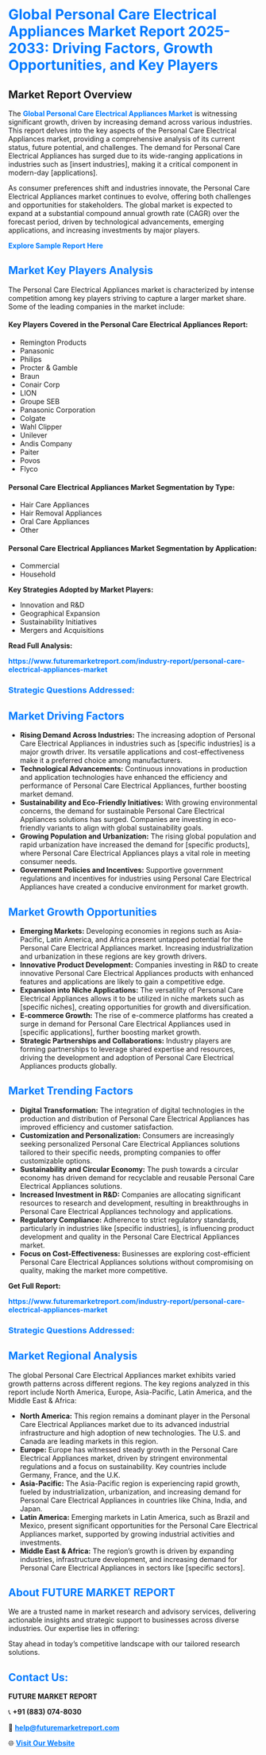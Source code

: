 <h1 style="color: #007BFF;">Global Personal Care Electrical Appliances Market Report 2025-2033: Driving Factors, Growth Opportunities, and Key Players</h1>

<section id="overview">
<h2>Market Report Overview</h2>
<p>The <a href="https://www.futuremarketreport.com/industry-report/personal-care-electrical-appliances-market" style="color: #007BFF; text-decoration: none;"><strong>Global Personal Care Electrical Appliances Market</strong></a> is witnessing significant growth, driven by increasing demand across various industries. This report delves into the key aspects of the Personal Care Electrical Appliances market, providing a comprehensive analysis of its current status, future potential, and challenges. The demand for Personal Care Electrical Appliances has surged due to its wide-ranging applications in industries such as [insert industries], making it a critical component in modern-day [applications].</p>
<p>As consumer preferences shift and industries innovate, the Personal Care Electrical Appliances market continues to evolve, offering both challenges and opportunities for stakeholders. The global market is expected to expand at a substantial compound annual growth rate (CAGR) over the forecast period, driven by technological advancements, emerging applications, and increasing investments by major players.</p>
</section>

<section id="overview">
<p><a href="https://www.futuremarketreport.com/request-sample/reportId=116141" style="color: #007BFF; text-decoration: none;"><strong>Explore Sample Report Here</strong></a></p>
</section>

<section id="key-players">
<h2 style="color: #007BFF;">Market Key Players Analysis</h2>
<p>The Personal Care Electrical Appliances market is characterized by intense competition among key players striving to capture a larger market share. Some of the leading companies in the market include:</p>
<h4>Key Players Covered in the Personal Care Electrical Appliances Report:</h4>
<ul><li>Remington Products</li><li>Panasonic</li><li>Philips</li><li>Procter &amp; Gamble</li><li>Braun</li><li>Conair Corp</li><li>LION</li><li>Groupe SEB</li><li>Panasonic Corporation</li><li>Colgate</li><li>Wahl Clipper</li><li>Unilever</li><li>Andis Company</li><li>Paiter</li><li>Povos</li><li>Flyco</li></ul>
<h4>Personal Care Electrical Appliances Market Segmentation by Type:</h4>
<ul><li>Hair Care Appliances</li><li>Hair Removal Appliances</li><li>Oral Care Appliances</li><li>Other</li></ul>

<h4>Personal Care Electrical Appliances Market Segmentation by Application:</h4>
<ul><li>Commercial</li><li>Household</li></ul>
<p><strong>Key Strategies Adopted by Market Players:</strong></p>
<ul>
<li>Innovation and R&D</li>
<li>Geographical Expansion</li>
<li>Sustainability Initiatives</li>
<li>Mergers and Acquisitions</li>
</ul>
</section>

<section>
<p><strong>Read Full Analysis: </strong></p><a href="https://www.futuremarketreport.com/industry-report/personal-care-electrical-appliances-market" style="color: #007BFF; text-decoration: none;"><strong>https://www.futuremarketreport.com/industry-report/personal-care-electrical-appliances-market</strong></a>
<h3 style="color: #007BFF;">Strategic Questions Addressed:</h3>
</section>

<section id="driving-factors">
<h2 style="color: #007BFF;">Market Driving Factors</h2>
<ul>
<li><strong>Rising Demand Across Industries:</strong> The increasing adoption of Personal Care Electrical Appliances in industries such as [specific industries] is a major growth driver. Its versatile applications and cost-effectiveness make it a preferred choice among manufacturers.</li>
<li><strong>Technological Advancements:</strong> Continuous innovations in production and application technologies have enhanced the efficiency and performance of Personal Care Electrical Appliances, further boosting market demand.</li>
<li><strong>Sustainability and Eco-Friendly Initiatives:</strong> With growing environmental concerns, the demand for sustainable Personal Care Electrical Appliances solutions has surged. Companies are investing in eco-friendly variants to align with global sustainability goals.</li>
<li><strong>Growing Population and Urbanization:</strong> The rising global population and rapid urbanization have increased the demand for [specific products], where Personal Care Electrical Appliances plays a vital role in meeting consumer needs.</li>
<li><strong>Government Policies and Incentives:</strong> Supportive government regulations and incentives for industries using Personal Care Electrical Appliances have created a conducive environment for market growth.</li>
</ul>
</section>

<section id="growth-opportunities">
<h2 style="color: #007BFF;">Market Growth Opportunities</h2>
<ul>
<li><strong>Emerging Markets:</strong> Developing economies in regions such as Asia-Pacific, Latin America, and Africa present untapped potential for the Personal Care Electrical Appliances market. Increasing industrialization and urbanization in these regions are key growth drivers.</li>
<li><strong>Innovative Product Development:</strong> Companies investing in R&D to create innovative Personal Care Electrical Appliances products with enhanced features and applications are likely to gain a competitive edge.</li>
<li><strong>Expansion into Niche Applications:</strong> The versatility of Personal Care Electrical Appliances allows it to be utilized in niche markets such as [specific niches], creating opportunities for growth and diversification.</li>
<li><strong>E-commerce Growth:</strong> The rise of e-commerce platforms has created a surge in demand for Personal Care Electrical Appliances used in [specific applications], further boosting market growth.</li>
<li><strong>Strategic Partnerships and Collaborations:</strong> Industry players are forming partnerships to leverage shared expertise and resources, driving the development and adoption of Personal Care Electrical Appliances products globally.</li>
</ul>
</section>

<section id="trending-factors">
<h2 style="color: #007BFF;">Market Trending Factors</h2>
<ul>
<li><strong>Digital Transformation:</strong> The integration of digital technologies in the production and distribution of Personal Care Electrical Appliances has improved efficiency and customer satisfaction.</li>
<li><strong>Customization and Personalization:</strong> Consumers are increasingly seeking personalized Personal Care Electrical Appliances solutions tailored to their specific needs, prompting companies to offer customizable options.</li>
<li><strong>Sustainability and Circular Economy:</strong> The push towards a circular economy has driven demand for recyclable and reusable Personal Care Electrical Appliances solutions.</li>
<li><strong>Increased Investment in R&D:</strong> Companies are allocating significant resources to research and development, resulting in breakthroughs in Personal Care Electrical Appliances technology and applications.</li>
<li><strong>Regulatory Compliance:</strong> Adherence to strict regulatory standards, particularly in industries like [specific industries], is influencing product development and quality in the Personal Care Electrical Appliances market.</li>
<li><strong>Focus on Cost-Effectiveness:</strong> Businesses are exploring cost-efficient Personal Care Electrical Appliances solutions without compromising on quality, making the market more competitive.</li>
</ul>
</section>

<section>
<p><strong>Get Full Report: </strong></p><a href="https://www.futuremarketreport.com/industry-report/personal-care-electrical-appliances-market" style="color: #007BFF; text-decoration: none;"><strong>https://www.futuremarketreport.com/industry-report/personal-care-electrical-appliances-market</strong></a>
<h3 style="color: #007BFF;">Strategic Questions Addressed:</h3>
</section>


<section id="regional-analysis">
<h2 style="color: #007BFF;">Market Regional Analysis</h2>
<p>The global Personal Care Electrical Appliances market exhibits varied growth patterns across different regions. The key regions analyzed in this report include North America, Europe, Asia-Pacific, Latin America, and the Middle East & Africa:</p>
<ul>
<li><strong>North America:</strong> This region remains a dominant player in the Personal Care Electrical Appliances market due to its advanced industrial infrastructure and high adoption of new technologies. The U.S. and Canada are leading markets in this region.</li>
<li><strong>Europe:</strong> Europe has witnessed steady growth in the Personal Care Electrical Appliances market, driven by stringent environmental regulations and a focus on sustainability. Key countries include Germany, France, and the U.K.</li>
<li><strong>Asia-Pacific:</strong> The Asia-Pacific region is experiencing rapid growth, fueled by industrialization, urbanization, and increasing demand for Personal Care Electrical Appliances in countries like China, India, and Japan.</li>
<li><strong>Latin America:</strong> Emerging markets in Latin America, such as Brazil and Mexico, present significant opportunities for the Personal Care Electrical Appliances market, supported by growing industrial activities and investments.</li>
<li><strong>Middle East & Africa:</strong> The region’s growth is driven by expanding industries, infrastructure development, and increasing demand for Personal Care Electrical Appliances in sectors like [specific sectors].</li>
</ul>
</section>

<footer>
<h2 style="color: #007BFF;">About FUTURE MARKET REPORT</h2>
<p>We are a trusted name in market research and advisory services, delivering actionable insights and strategic support to businesses across diverse industries. Our expertise lies in offering:</p>

<p>Stay ahead in today’s competitive landscape with our tailored research solutions.</p>

<h2 style="color: #007BFF;">Contact Us:</h2>
<p><strong>FUTURE MARKET REPORT</strong></p>
<p>📞 <strong>+91 (883) 074-8030</strong></p>
<p>📧 <strong><a href="mailto:help@futuremarketreport.com" style="color: #007BFF;">help@futuremarketreport.com</a></strong></p>
<p>🌐 <strong><a href="https://www.futuremarketreport.com/" style="color: #007BFF;">Visit Our Website</a></strong></p>
</footer>